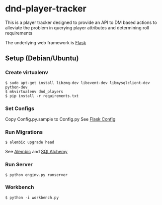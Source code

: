 dnd-player-tracker
===================

This is a player tracker designed to provide an API
to DM based actions to alleviate the problem in querying
player attributes and determining roll requirements

The underlying web framework is [Flask](http://flask.pocoo.org/)

## Setup (Debian/Ubuntu)

### Create virtualenv
```
$ sudo apt-get install libzmq-dev libevent-dev libmysqlclient-dev python-dev
$ mkvirtualenv dnd_players
$ pip install -r requirements.txt
```

### Set Configs
Copy Config.py.sample to Config.py
See [Flask Config](http://flask.pocoo.org/docs/0.10/config/)

### Run Migrations
```
$ alembic upgrade head
```
See [Alembic](http://alembic.readthedocs.org/en/latest/)
and [SQLAlchemy](http://www.sqlalchemy.org/)

### Run Server

```
$ python enginv.py runserver
```

### Workbench

```
$ python -i workbench.py
```
